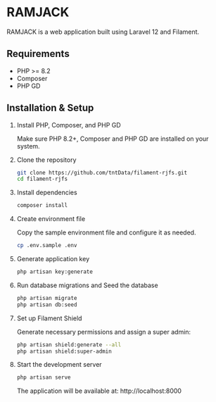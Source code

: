 # RAMJACK

RAMJACK is a web application built using Laravel 12 and Filament.

## Requirements

-   PHP >= 8.2
-   Composer
-   PHP GD

## Installation & Setup

1. Install PHP, Composer, and PHP GD

    Make sure PHP 8.2+, Composer and PHP GD are installed on your system.

2. Clone the repository
    ```bash
    git clone https://github.com/tntData/filament-rjfs.git
    cd filament-rjfs
    ```
3. Install dependencies
    ```bash
    composer install
    ```
4. Create environment file

    Copy the sample environment file and configure it as needed.

    ```bash
    cp .env.sample .env
    ```

5. Generate application key

    ```bash
    php artisan key:generate
    ```

6. Run database migrations and Seed the database

    ```bash
    php artisan migrate
    php artisan db:seed
    ```

7. Set up Filament Shield

    Generate necessary permissions and assign a super admin:

    ```bash
    php artisan shield:generate --all
    php artisan shield:super-admin
    ```

8. Start the development server

    ```bash
    php artisan serve
    ```

    The application will be available at: http://localhost:8000